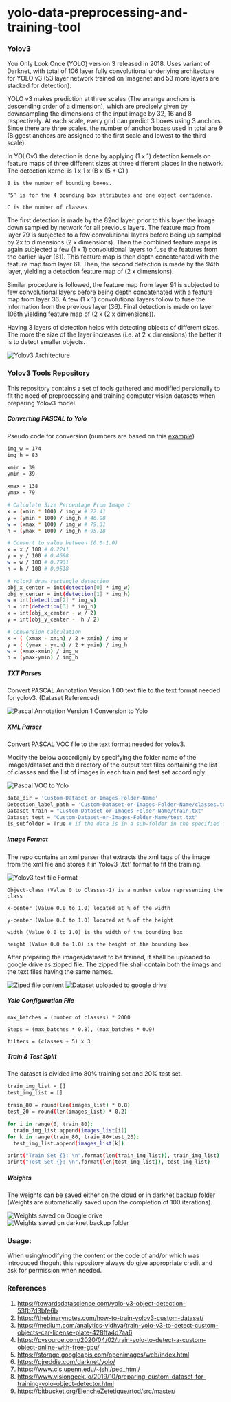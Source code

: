 # yolo-data-preprocessing-and-training-tool

### Yolov3
You Only Look Once (YOLO) version 3 released in 2018. Uses variant of Darknet, with total of 106 layer fully convolutional underlying architecture for YOLO v3 (53 layer network trained on Imagenet and 53 more layers are stacked for detection). 

YOLO v3 makes prediction at three scales (The arrange anchors is descending order of a dimension), which are precisely given by downsampling the dimensions of the input image by 32, 16 and 8 respectively. At each scale, every grid can predict 3 boxes using 3 anchors. Since there are three scales, the number of anchor boxes used in total are 9 (Biggest anchors are assigned to the first scale and lowest to the third scale).

In YOLOv3 the detection is done by applying (1 x 1) detection kernels on feature maps of three different sizes at three different places in the network. The detection kernel is 1 x 1 x (B x (5 + C) )

`B is the number of bounding boxes.`

`“5” is for the 4 bounding box attributes and one object confidence.`

`C is the number of classes.`

The first detection is made by the 82nd layer. prior to this layer the image down sampled by network for all previous layers. The feature map from layer 79 is subjected to a few convolutional layers before being up sampled by 2x to dimensions (2 x dimensions). Then the combined feature maps is again subjected a few (1 x 1) convolutional layers to fuse the features from the earlier layer (61). This feature map is then depth concatenated with the feature map from layer 61. Then, the second detection is made by the 94th layer, yielding a detection feature map of (2 x dimensions).

Similar procedure is followed, the feature map from layer 91 is subjected to few convolutional layers before being depth concatenated with a feature map from layer 36. A few (1 x 1) convolutional layers follow to fuse the information from the previous layer (36). Final detection is made on layer 106th  yielding feature map of (2 x (2 x dimensions)).

Having 3 layers of detection helps with detecting objects of different sizes. The more the size of the layer increases (i.e. at 2 x dimensions) the better it is to detect smaller objects.

![Yolov3 Architecture](images/yolov3_architecture.png)


### Yolov3 Tools Repository 
This repository contains a set of tools gathered and modified persionally to fit the need of preprocessing and training computer vision datasets when preparing Yolov3 model.

##### Converting PASCAL to Yolo
Pseudo code for conversion (numbers are based on this [example](http://host.robots.ox.ac.uk/pascal/VOC/images/uiuc2a.html))

```sh
img_w = 174
img_h = 83

xmin = 39
ymin = 39

xmax = 138
ymax = 79 

# Calculate Size Percentage From Image 1
x = (xmin * 100) / img_w # 22.41
y = (ymin * 100) / img_h # 46.98
w = (xmax * 100) / img_w # 79.31
h = (ymax * 100) / img_h # 95.18

# Convert to value between (0.0-1.0)
x = x / 100 # 0.2241
y = y / 100 # 0.4698
w = w / 100 # 0.7931
h = h / 100 # 0.9518

# Yolov3 draw rectangle detection 
obj_x_center = int(detection[0] * img_w)
obj_y_center = int(detection[1] * img_h)
w = int(detection[2] * img_w)
h = int(detection[3] * img_h)
x = int(obj_x_center - w / 2)
y = int(obj_y_center -  h / 2) 

# Conversion Calculation
x = ( (xmax - xmin) / 2 + xmin) / img_w
y = ( (ymax - ymin) / 2 + ymin) / img_h
w = (xmax-xmin) / img_w
h = (ymax-ymin) / img_h
```

##### TXT Parses
Convert PASCAL Annotation Version 1.00 text file to the text format needed for yolov3. (Dataset Referenced)

![Pascal Annotation Version 1 Conversion to Yolo](images/pascal_annotation_version1_to_yolo.png)

##### XML Parser
Convert PASCAL VOC file to the text format needed for yolov3.

Modify the below accordignly by specifying the folder name of the images/dataset and the directory of the output text files containing the list of classes and the list of images in each train and test set accordingly.

![Pascal VOC to Yolo](images/xml_to_yolo.png)

```sh
data_dir = 'Custom-Dataset-or-Images-Folder-Name'
Detection_label_path = 'Custom-Dataset-or-Images-Folder-Name/classes.txt'
Dataset_train = "Custom-Dataset-or-Images-Folder-Name/train.txt"
Dataset_test = "Custom-Dataset-or-Images-Folder-Name/test.txt"
is_subfolder = True # if the data is in a sub-folder in the specified folder (data_dir)
```

##### Image Format
The repo contains an xml parser that extracts the xml tags of the image from the xml file and stores it in Yolov3 '.txt' format to fit the training.

![Yolov3 text file Format](images/yolov3_txt_format.png)

`Object-class (Value 0 to Classes-1) is a number value representing the class`

`x-center (Value 0.0 to 1.0) located at % of the width`

`y-center (Value 0.0 to 1.0) located at % of the height`

`width (Value 0.0 to 1.0) is the width of the bounding box`

`height (Value 0.0 to 1.0) is the height of the bounding box`

After preparing the images/dataset to be trained, it shall be uploaded to google drive as zipped file. The zipped file shall contain both the imags and the text files having the same names.

![Ziped file content](images/img_zipped_content.png) ![Dataset uploaded to google drive](images/dataset_on_drive.png)

##### Yolo Configuration File

`max_batches = (number of classes) * 2000`

`Steps = (max_batches * 0.8), (max_batches * 0.9)`

`filters = (classes + 5) x 3`


##### Train & Test Split
The dataset is divided into 80% training set and 20% test set.

```sh
train_img_list = []
test_img_list = []

train_80 = round(len(images_list) * 0.8)
test_20 = round(len(images_list) * 0.2)

for i in range(0, train_80):
  train_img_list.append(images_list[i])
for k in range(train_80, train_80+test_20):
  test_img_list.append(images_list[k])

print("Train Set {}: \n".format(len(train_img_list)), train_img_list)
print("Test Set {}: \n".format(len(test_img_list)), test_img_list)
```

##### Weights
The weights can be saved either on the cloud or in darknet backup folder (Weights are automatically saved upon the completion of 100 iterations).

![Weights saved on Google drive](images/weights_google_drive.png)  ![Weights saved on darknet backup folder](images/weight_backup_darknet.png)


### Usage:
When using/modifying the content or the code of and/or which was introduced thoguht this repository always do give appropriate credit and ask for permission when needed.


### References
1. https://towardsdatascience.com/yolo-v3-object-detection-53fb7d3bfe6b
2. https://thebinarynotes.com/how-to-train-yolov3-custom-dataset/
3. https://medium.com/analytics-vidhya/train-yolo-v3-to-detect-custom-objects-car-license-plate-428ffa4d7aa6
4. https://pysource.com/2020/04/02/train-yolo-to-detect-a-custom-object-online-with-free-gpu/
5. https://storage.googleapis.com/openimages/web/index.html
6. https://pjreddie.com/darknet/yolo/
7. https://www.cis.upenn.edu/~jshi/ped_html/
8. https://www.visiongeek.io/2019/10/preparing-custom-dataset-for-training-yolo-object-detector.html
9. https://bitbucket.org/ElencheZetetique/rtod/src/master/
